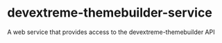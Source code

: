 # devextreme-themebuilder-service
A web service that provides access to the devextreme-themebuilder API
